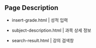 ## Page Description


- insert-grade.html | 성적 입력  

- subject-description.html | 과목 상세 정보  

- search-result.html | 강의 검색창
